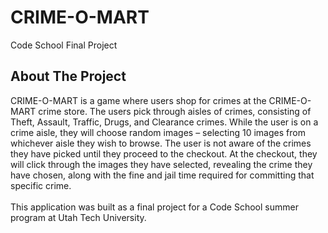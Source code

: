 # CRIME-O-MART
Code School Final Project


## About The Project
CRIME-O-MART is a game where users shop for crimes at the CRIME-O-MART crime store.
The users pick through aisles of crimes, consisting of Theft, Assault, Traffic, Drugs, and Clearance crimes.
While the user is on a crime aisle, they will choose random images – selecting 10 images from whichever aisle they wish to browse.
The user is not aware of the crimes they have picked until they proceed to the checkout. At the checkout,
they will click through the images they have selected, revealing the crime they have chosen,
along with the fine and jail time required for committing that specific crime.
<br><br>
This application was built as a final project for a Code School summer program at Utah Tech University.
